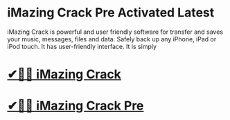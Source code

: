 # iMazing Crack Pre Activated Latest

iMazing Crack is powerful and user friendly software for transfer and saves your music, messages, files and data. Safely back up any iPhone, iPad or iPod touch. It has user-friendly interface. It is simply 

# [✔🎉🚀 iMazing Crack](https://tinyurl.com/te5uctu6)

# [✔🎉🚀 iMazing Crack Pre](https://tinyurl.com/te5uctu6)
